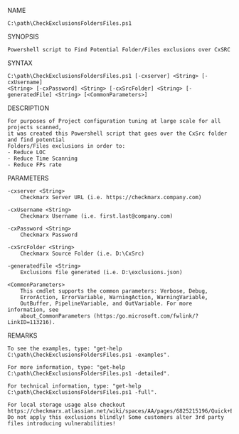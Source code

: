 NAME

    C:\path\CheckExclusionsFoldersFiles.ps1
    
SYNOPSIS

    Powershell script to Find Potential Folder/Files exclusions over CxSRC
    
    
SYNTAX

    C:\path\CheckExclusionsFoldersFiles.ps1 [-cxserver] <String> [-cxUsername] 
    <String> [-cxPassword] <String> [-cxSrcFolder] <String> [-generatedFile] <String> [<CommonParameters>]
    
    
DESCRIPTION

    For purposes of Project configuration tuning at large scale for all projects scanned, 
    it was created this Powershell script that goes over the CxSrc folder and find potential 
    Folders/Files exclusions in order to:
    - Reduce LOC
    - Reduce Time Scanning
    - Reduce FPs rate
    
PARAMETERS

    -cxserver <String>
        Checkmarx Server URL (i.e. https://checkmarx.company.com)
        
    -cxUsername <String>
        Checkmarx Username (i.e. first.last@company.com)
        
    -cxPassword <String>
        Checkmarx Password
        
    -cxSrcFolder <String>
        Checkmarx Source Folder (i.e. D:\CxSrc)
        
    -generatedFile <String>
        Exclusions file generated (i.e. D:\exclusions.json)
        
    <CommonParameters>
        This cmdlet supports the common parameters: Verbose, Debug,
        ErrorAction, ErrorVariable, WarningAction, WarningVariable,
        OutBuffer, PipelineVariable, and OutVariable. For more information, see 
        about_CommonParameters (https:/go.microsoft.com/fwlink/?LinkID=113216). 
    
REMARKS

    To see the examples, type: "get-help C:\path\CheckExclusionsFoldersFiles.ps1 -examples".

    For more information, type: "get-help C:\path\CheckExclusionsFoldersFiles.ps1 -detailed".
    
    For technical information, type: "get-help C:\path\CheckExclusionsFoldersFiles.ps1 -full".

    For local storage usage also checkout https://checkmarx.atlassian.net/wiki/spaces/AA/pages/6825215196/Quick+Exclusions
    Do not apply this exclusions blindly! Some customers alter 3rd party files introducing vulnerabilities!